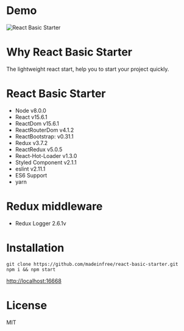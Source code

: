 # Demo
![React Basic Starter](http://i.imgur.com/Gu7lMLU.png)

# Why React Basic Starter
The lightweight react start, help you to start your project quickly.

# React Basic Starter
* Node v8.0.0
* React v15.6.1
* ReactDom v15.6.1
* ReactRouterDom v4.1.2
* ReactBootstrap: v0.31.1
* Redux v3.7.2
* ReactRedux v5.0.5
* React-Hot-Loader v1.3.0
* Styled Component v2.1.1
* eslint v2.11.1
* ES6 Support
* yarn

# Redux middleware
* Redux Logger 2.6.1v

# Installation
```
git clone https://github.com/madeinfree/react-basic-starter.git
npm i && npm start
```
[http://localhost:16668](http://localhost:16668)

# License
MIT
